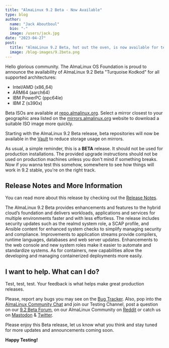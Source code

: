 ```yaml
---
title: "AlmaLinux 9.2 Beta - Now Available"
type: blog
author:
  name: "Jack Aboutboul"
  bio: "-"
  image: /users/jack.jpg
date: "2023-04-27"
post:
  title: "AlmaLinux 9.2 Beta, hot out the oven, is now available for testing!"
  image: /blog-images/9.2beta.png
---
```


Hello glorious community. The AlmaLinux OS Foundation is proud to announce the availability of AlmaLinux 9.2 Beta "Turquoise Kodkod" for all supported architectures:

- Intel/AMD (x86_64)
- ARM64 (aarch64)
- IBM PowerPC (ppc64le)
- IBM Z (s390x)

Beta ISOs are available at [repo.almalinux.org](https://repo.almalinux.org/almalinux/9.2-beta/isos/). Select a mirror closest to your geographic area listed on the [mirrors.almalinux.org](https://mirrors.almalinux.org) website to download a suitable ISO image more quickly.

Starting with the AlmaLinux 9.2 Beta release, beta repositories will now be available in the [Vault](https://repo.almalinux.org/vault/9.2-beta/) to reduce storage usage on mirrors.

As usual, a simple reminder, this is a **BETA** release. It should not be used for production installations. The provided upgrade instructions should not be used on production machines unless you don't mind if something breaks. Now if you wanna test this somehow, somewhere to see how things will work in 9.2 stable, you're on the right track.

## Release Notes and More Information

You can read more about this release by checking out the [Release Notes](https://wiki.almalinux.org/release-notes/9.2-beta.html).

The AlmaLinux 9.2 Beta provides enhancements and features to the hybrid cloud’s foundation and delivers workloads, applications and services for multiple environments faster and with less effortless. The release includes security updates such as the realmd system role, a SCAP profile, and Ansible content for enhanced system checks to simplify managing security and compliance. Improvements to application streams provide compilers, runtime languages, databases and web server updates. Enhancements to the web console and new system roles make it easier to automate and standardize systems. As for containers, new capabilities allow the developing and managing containerized deployments more easily.

## I want to help. What can I do?

Test, test, test. Your feedback is what helps make great production releases.

Please, report any bugs you may see on the [Bug Tracker](https://bugs.almalinux.org/). Also, pop into the [AlmaLinux Community Chat](https://chat.almalinux.org) and join our Testing Channel, post a question on our [9.2 Beta Forum](https://forums.almalinux.org/c/devel/9-2-beta/39), on our AlmaLinux Community on [Reddit](https://reddit.com/r/almalinux) or catch us on [Mastodon](https://fosstodon.org/@almalinux) & [Twitter](https://twitter.com/almalinux).

Please enjoy this Beta release, let us know what you think and stay tuned for more updates and announcements coming soon.

**Happy Testing!**
